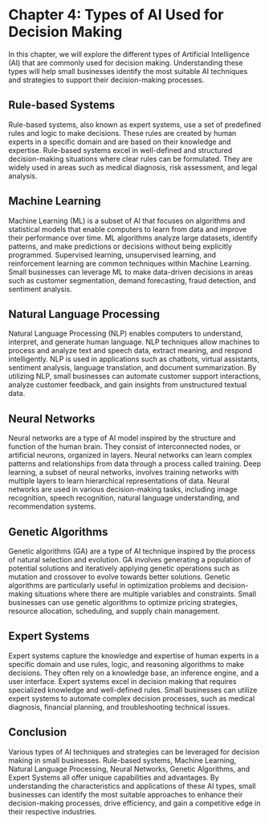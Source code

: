 Chapter 4: Types of AI Used for Decision Making
===============================================

In this chapter, we will explore the different types of Artificial Intelligence (AI) that are commonly used for decision making. Understanding these types will help small businesses identify the most suitable AI techniques and strategies to support their decision-making processes.

Rule-based Systems
------------------

Rule-based systems, also known as expert systems, use a set of predefined rules and logic to make decisions. These rules are created by human experts in a specific domain and are based on their knowledge and expertise. Rule-based systems excel in well-defined and structured decision-making situations where clear rules can be formulated. They are widely used in areas such as medical diagnosis, risk assessment, and legal analysis.

Machine Learning
----------------

Machine Learning (ML) is a subset of AI that focuses on algorithms and statistical models that enable computers to learn from data and improve their performance over time. ML algorithms analyze large datasets, identify patterns, and make predictions or decisions without being explicitly programmed. Supervised learning, unsupervised learning, and reinforcement learning are common techniques within Machine Learning. Small businesses can leverage ML to make data-driven decisions in areas such as customer segmentation, demand forecasting, fraud detection, and sentiment analysis.

Natural Language Processing
---------------------------

Natural Language Processing (NLP) enables computers to understand, interpret, and generate human language. NLP techniques allow machines to process and analyze text and speech data, extract meaning, and respond intelligently. NLP is used in applications such as chatbots, virtual assistants, sentiment analysis, language translation, and document summarization. By utilizing NLP, small businesses can automate customer support interactions, analyze customer feedback, and gain insights from unstructured textual data.

Neural Networks
---------------

Neural networks are a type of AI model inspired by the structure and function of the human brain. They consist of interconnected nodes, or artificial neurons, organized in layers. Neural networks can learn complex patterns and relationships from data through a process called training. Deep learning, a subset of neural networks, involves training networks with multiple layers to learn hierarchical representations of data. Neural networks are used in various decision-making tasks, including image recognition, speech recognition, natural language understanding, and recommendation systems.

Genetic Algorithms
------------------

Genetic algorithms (GA) are a type of AI technique inspired by the process of natural selection and evolution. GA involves generating a population of potential solutions and iteratively applying genetic operations such as mutation and crossover to evolve towards better solutions. Genetic algorithms are particularly useful in optimization problems and decision-making situations where there are multiple variables and constraints. Small businesses can use genetic algorithms to optimize pricing strategies, resource allocation, scheduling, and supply chain management.

Expert Systems
--------------

Expert systems capture the knowledge and expertise of human experts in a specific domain and use rules, logic, and reasoning algorithms to make decisions. They often rely on a knowledge base, an inference engine, and a user interface. Expert systems excel in decision making that requires specialized knowledge and well-defined rules. Small businesses can utilize expert systems to automate complex decision processes, such as medical diagnosis, financial planning, and troubleshooting technical issues.

Conclusion
----------

Various types of AI techniques and strategies can be leveraged for decision making in small businesses. Rule-based systems, Machine Learning, Natural Language Processing, Neural Networks, Genetic Algorithms, and Expert Systems all offer unique capabilities and advantages. By understanding the characteristics and applications of these AI types, small businesses can identify the most suitable approaches to enhance their decision-making processes, drive efficiency, and gain a competitive edge in their respective industries.
